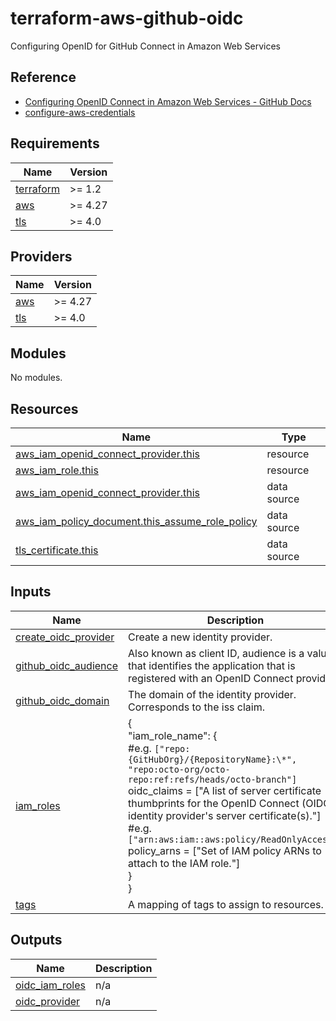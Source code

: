 # terraform-aws-github-oidc

Configuring OpenID for GitHub Connect in Amazon Web Services

## Reference

- [Configuring OpenID Connect in Amazon Web Services \- GitHub Docs](https://docs.github.com/ja/actions/deployment/security-hardening-your-deployments/configuring-openid-connect-in-amazon-web-services)
- [configure\-aws\-credentials](https://github.com/aws-actions/configure-aws-credentials)

## Requirements

| Name | Version |
|------|---------|
| <a name="requirement_terraform"></a> [terraform](#requirement\_terraform) | >= 1.2 |
| <a name="requirement_aws"></a> [aws](#requirement\_aws) | >= 4.27 |
| <a name="requirement_tls"></a> [tls](#requirement\_tls) | >= 4.0 |

## Providers

| Name | Version |
|------|---------|
| <a name="provider_aws"></a> [aws](#provider\_aws) | >= 4.27 |
| <a name="provider_tls"></a> [tls](#provider\_tls) | >= 4.0 |

## Modules

No modules.

## Resources

| Name | Type |
|------|------|
| [aws_iam_openid_connect_provider.this](https://registry.terraform.io/providers/hashicorp/aws/latest/docs/resources/iam_openid_connect_provider) | resource |
| [aws_iam_role.this](https://registry.terraform.io/providers/hashicorp/aws/latest/docs/resources/iam_role) | resource |
| [aws_iam_openid_connect_provider.this](https://registry.terraform.io/providers/hashicorp/aws/latest/docs/data-sources/iam_openid_connect_provider) | data source |
| [aws_iam_policy_document.this_assume_role_policy](https://registry.terraform.io/providers/hashicorp/aws/latest/docs/data-sources/iam_policy_document) | data source |
| [tls_certificate.this](https://registry.terraform.io/providers/hashicorp/tls/latest/docs/data-sources/certificate) | data source |

## Inputs

| Name | Description | Type | Default | Required |
|------|-------------|------|---------|:--------:|
| <a name="input_create_oidc_provider"></a> [create\_oidc\_provider](#input\_create\_oidc\_provider) | Create a new identity provider. | `bool` | `true` | no |
| <a name="input_github_oidc_audience"></a> [github\_oidc\_audience](#input\_github\_oidc\_audience) | Also known as client ID, audience is a value that identifies the application that is registered with an OpenID Connect provider. | `string` | `"sts.amazonaws.com"` | no |
| <a name="input_github_oidc_domain"></a> [github\_oidc\_domain](#input\_github\_oidc\_domain) | The domain of the identity provider. Corresponds to the iss claim. | `string` | `"token.actions.githubusercontent.com"` | no |
| <a name="input_iam_roles"></a> [iam\_roles](#input\_iam\_roles) | {<br>    "iam\_role\_name": {<br>        #e.g. `["repo:{GitHubOrg}/{RepositoryName}:\*", "repo:octo-org/octo-repo:ref:refs/heads/octo-branch"]`<br>        oidc\_claims = ["A list of server certificate thumbprints for the OpenID Connect (OIDC) identity provider's server certificate(s)."]<br>        #e.g. `["arn:aws:iam::aws:policy/ReadOnlyAccess"]`<br>        policy\_arns = ["Set of IAM policy ARNs to attach to the IAM role."]<br>    }<br>} | <pre>map(object({<br>    oidc_claims = list(string)<br>    policy_arns = list(string)<br>  }))</pre> | `{}` | no |
| <a name="input_tags"></a> [tags](#input\_tags) | A mapping of tags to assign to resources. | `map(string)` | `{}` | no |

## Outputs

| Name | Description |
|------|-------------|
| <a name="output_oidc_iam_roles"></a> [oidc\_iam\_roles](#output\_oidc\_iam\_roles) | n/a |
| <a name="output_oidc_provider"></a> [oidc\_provider](#output\_oidc\_provider) | n/a |
